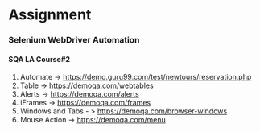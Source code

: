 # Assignment
### Selenium WebDriver Automation
#### SQA LA Course#2
1. Automate -> https://demo.guru99.com/test/newtours/reservation.php
2. Table -> https://demoqa.com/webtables
3. Alerts -> https://demoqa.com/alerts
4. iFrames -> https://demoqa.com/frames
5. Windows and Tabs - > https://demoqa.com/browser-windows
6. Mouse Action -> https://demoqa.com/menu
